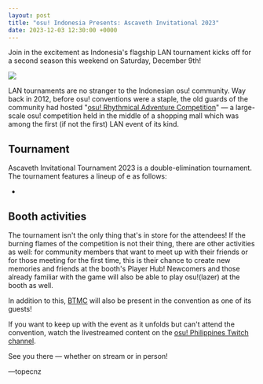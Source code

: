 ```yaml
---
layout: post
title: "osu! Indonesia Presents: Ascaveth Invitational 2023"
date: 2023-12-03 12:30:00 +0000
---
```


Join in the excitement as Indonesia's flagship LAN tournament kicks off for a second season this weekend on Saturday, December 9th!

![](/wiki/shared/news/banners/project-loved-2.jpg)

LAN tournaments are no stranger to the Indonesian osu! community. Way back in 2012, before osu! conventions were a staple, the old guards of the community had hosted "[osu! Rhythmical Adventure Competition](https://osu.ppy.sh/community/forums/topics/98417)" — a large-scale osu! competition held in the middle of a shopping mall which was among the first (if not the first) LAN event of its kind.

## Tournament

Ascaveth Invitational Tournament 2023 is a double-elimination tournament. The tournament features a lineup of e as follows:

- 

## Booth activities

The tournament isn't the only thing that's in store for the attendees! If the burning flames of the competition is not their thing, there are other activities as well: for community members that want to meet up with their friends or for those meeting for the first time, this is their chance to create new memories and friends at the booth's Player Hub! Newcomers and those already familiar with the game will also be able to play osu!(lazer) at the booth as well.

In addition to this, [BTMC](https://osu.ppy.sh/users/3171691) will also be present in the convention as one of its guests!

If you want to keep up with the event as it unfolds but can't attend the convention, watch the livestreamed content on the [osu! Philippines Twitch channel](https://twitch.tv/osuliveph).

See you there — whether on stream or in person!

—topecnz
